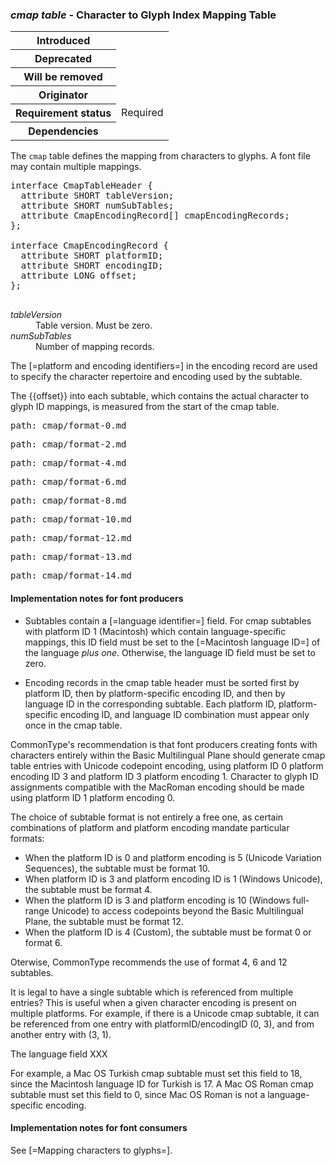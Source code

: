 <h3 id="cmap"><dfn>cmap table</dfn> - Character to Glyph Index Mapping Table</h3>

<table>
    <tr><th>Introduced</th> <td> </td> </tr>
    <tr><th>Deprecated</th> <td> </td> </tr>
    <tr><th>Will be removed</th> <td> </td> </tr>
    <tr><th>Originator</th> <td> </td> </tr>
    <tr><th>Requirement status</th> <td> Required </td> </tr>
    <tr><th>Dependencies</th> <td> </td> </tr>
</table>

The `cmap` table defines the mapping from characters to glyphs. A font file may contain multiple mappings.

<pre class="idl">
interface CmapTableHeader {
  attribute SHORT tableVersion;
  attribute SHORT numSubTables;
  attribute CmapEncodingRecord[] cmapEncodingRecords;
};

interface CmapEncodingRecord {
  attribute SHORT platformID;
  attribute SHORT encodingID;
  attribute LONG offset;
};

</pre>

<dl dfn-type=attribute dfn-for=CmapTableHeader>
  <dt><dfn>tableVersion</dfn></dt>
  <dd>Table version. Must be zero.</dd>

  <dt><dfn>numSubTables</dfn></dt>
  <dd>Number of mapping records.</dd>
</dl>

The [=platform and encoding identifiers=] in the encoding record are used to specify the character repertoire and encoding used by the subtable.

The {{offset}} into each subtable, which contains the actual character to glyph ID mappings, is measured from the start of the cmap table.

<pre class=include>path: cmap/format-0.md</pre>
<pre class=include>path: cmap/format-2.md</pre>
<pre class=include>path: cmap/format-4.md</pre>
<pre class=include>path: cmap/format-6.md</pre>
<pre class=include>path: cmap/format-8.md</pre>
<pre class=include>path: cmap/format-10.md</pre>
<pre class=include>path: cmap/format-12.md</pre>
<pre class=include>path: cmap/format-13.md</pre>
<pre class=include>path: cmap/format-14.md</pre>

<h4 id="cmap.in-prod">Implementation notes for font producers</h4>

* Subtables contain a [=language identifier=] field. For cmap subtables with platform ID 1 (Macintosh) which contain language-specific mappings, this ID field must be set to the [=Macintosh language ID=] of the language *plus one*. Otherwise, the language ID field must be set to zero.

* Encoding records in the cmap table header must be sorted first by platform ID, then by platform-specific encoding ID, and then by language ID in the corresponding subtable. Each platform ID, platform-specific encoding ID, and language ID combination must appear only once in the cmap table.

<div class="note">
CommonType's recommendation is that  font producers creating fonts with characters entirely
within the Basic Multilingual Plane should generate cmap table entries
with Unicode codepoint encoding, using platform ID 0 platform encoding ID
3 and platform ID 3 platform encoding 1. Character to glyph ID
assignments compatible with the MacRoman encoding should be made using
platform ID 1 platform encoding 0.

The choice of subtable format is not entirely a free one, as certain
combinations of platform and platform encoding mandate particular
formats:

-   When the platform ID is 0 and platform encoding is 5 (Unicode
    Variation Sequences), the subtable must be format 10.
-   When platform ID is 3 and platform encoding ID is 1 (Windows
    Unicode), the subtable must be format 4.
-   When the platform ID is 3 and platform encoding is 10 (Windows
    full-range Unicode) to access codepoints beyond the Basic
    Multilingual Plane, the subtable must be format 12.
-   When the platform ID is 4 (Custom), the subtable must be format 0 or
    format 6.

Oterwise, CommonType recommends the use of format 4, 6 and 12 subtables.

It is legal to have a single subtable which is referenced from multiple
entries? This is useful when a given character encoding is present on
multiple platforms. For example, if there is a Unicode cmap subtable, it
can be referenced from one entry with platformID/encodingID (0, 3), and
from another entry with (3, 1).

The language field XXX
</div>

<div class="example"> For example, a Mac OS Turkish cmap subtable must set
this field to 18, since the Macintosh language ID for Turkish is 17. A
Mac OS Roman cmap subtable must set this field to 0, since Mac OS Roman
is not a language-specific encoding.
</div>

<h4 id="cmap.in-cons">Implementation notes for font consumers</h4>

See [=Mapping characters to glyphs=].

